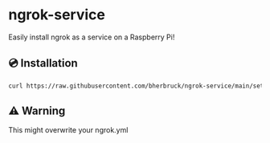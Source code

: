 # ngrok-service

Easily install ngrok as a service on a Raspberry Pi!

## 💿 Installation

```sh
curl https://raw.githubusercontent.com/bherbruck/ngrok-service/main/setup.sh | sudo bash -s <your-authtoken>
```

## ⚠ Warning

This might overwrite your ngrok.yml
